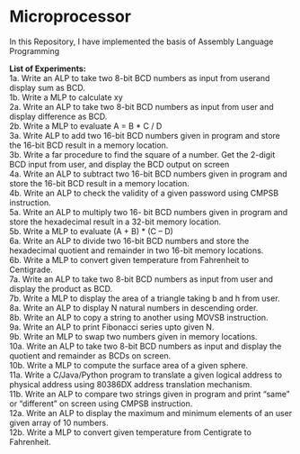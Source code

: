# Microprocessor
In this Repository, I have implemented the basis of Assembly Language Programming<br/>

**List of Experiments:**<br/>
1a. Write an ALP to take two 8-bit BCD numbers as input from userand display sum as BCD.<br/>
1b. Write a MLP to calculate xy<br/>
2a. Write an ALP to take two 8-bit BCD numbers as input from user and display difference as BCD.<br/>
2b. Write a MLP to evaluate A = B * C / D <br/>
3a. Write ALP to add two 16-bit BCD numbers given in program and store the 16-bit BCD result in a memory location.<br/>
3b. Write a far procedure to find the square of a number. Get the 2-digit BCD input from user, and display the BCD output on screen<br/>
4a. Write an ALP to subtract two 16-bit BCD numbers given in program and store the 16-bit BCD result in a memory location.<br/>
4b. Write an ALP to check the validity of a given password using CMPSB instruction. <br/>
5a. Write an ALP to multiply two 16- bit BCD numbers given in program and store the hexadecimal result in a 32-bit memory location. <br/>
5b. Write a MLP to evaluate (A + B) * (C – D) <br/>
6a. Write an ALP to divide two 16-bit BCD numbers and store the hexadecimal quotient and remainder in two 16-bit memory locations. <br/>
6b. Write a MLP to convert given temperature from Fahrenheit to Centigrade.<br/>
7a. Write an ALP to take two 8-bit BCD numbers as input from user and display the product as BCD.<br/>
7b. Write a MLP to display the area of a triangle taking b and h from user. <br/>
8a. Write an ALP to display N natural numbers in descending order.<br/>
8b. Write an ALP to copy a string to another using MOVSB instruction. <br/>
9a. Write an ALP to print Fibonacci series upto given N. <br/>
9b. Write an MLP to swap two numbers given in memory locations.<br/>
10a. Write an ALP to take two 8-bit BCD numbers as input and display the quotient and remainder as BCDs on screen. <br/>
10b. Write a MLP to compute the surface area of a given sphere.<br/>
11a. Write a C/Java/Python program to translate a given logical address to physical address using 80386DX address translation mechanism.<br/>
11b. Write an ALP to compare two strings given in program and print “same” or “different” on screen using CMPSB instruction. <br/>
12a. Write an ALP to display the maximum and minimum elements of an user given array of 10 numbers. <br/>
12b. Write a MLP to convert given temperature from Centigrate to Fahrenheit.<br/>
